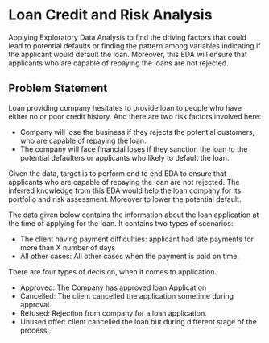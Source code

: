 # Loan Credit and Risk Analysis

Applying Exploratory Data Analysis to find the driving factors that could lead to potential defaults or
finding the pattern among variables indicating if the applicant would default the loan. Moreover, this 
EDA will ensure that applicants who are capable of repaying the loans are not rejected.

## Problem Statement

Loan providing company hesitates to provide loan to people who have either no or poor credit history. And there are two risk factors involved here:
- Company will lose the business if they rejects the potential customers, who are capable of repaying
    the loan.
- The company will face financial loses if they sanction the loan to the potential defaulters or applicants
    who likely to default the loan.

Given the data, target is to perform end to end EDA to ensure that applicants who are capable of repaying the loan are not rejected. The inferred knowledge from this EDA would help the loan company for its portfolio and risk assessment. Moreover to lower the potential default. 
    
The data given below contains the information about the loan application at the time of applying for the loan. It contains two types of scenarios:

- The client having payment difficulties: applicant had late payments for more than X number of days
- All other cases: All other cases when the payment is paid on time.

There are four types of decision, when it comes to application.
- Approved: The Company has approved loan Application
- Cancelled: The client cancelled the application sometime during approval.
- Refused: Rejection from company for a loan application.
- Unused offer:  client cancelled the loan but during different stage of the process.